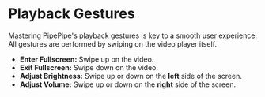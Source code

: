 # Playback Gestures

Mastering PipePipe's playback gestures is key to a smooth user experience. All gestures are performed by swiping on the video player itself.

- **Enter Fullscreen:** Swipe up on the video.
- **Exit Fullscreen:** Swipe down on the video.
- **Adjust Brightness:** Swipe up or down on the **left** side of the screen.
- **Adjust Volume:** Swipe up or down on the **right** side of the screen.
